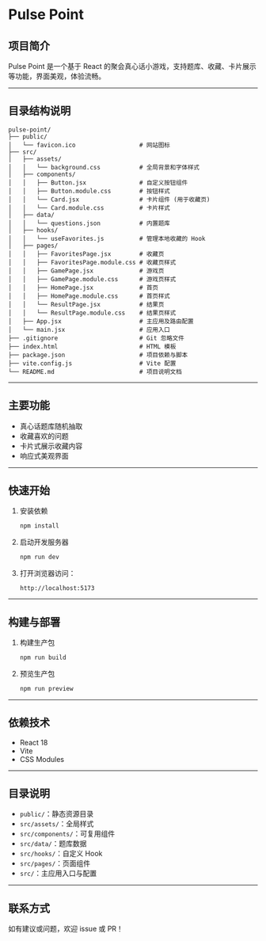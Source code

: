 # Pulse Point

## 项目简介
Pulse Point 是一个基于 React 的聚会真心话小游戏，支持题库、收藏、卡片展示等功能，界面美观，体验流畅。

---

## 目录结构说明

```
pulse-point/
├── public/
│   └── favicon.ico                  # 网站图标
├── src/
│   ├── assets/
│   │   └── background.css           # 全局背景和字体样式
│   ├── components/
│   │   ├── Button.jsx               # 自定义按钮组件
│   │   ├── Button.module.css        # 按钮样式
│   │   └── Card.jsx                 # 卡片组件 (用于收藏页)
│   │   └── Card.module.css          # 卡片样式
│   ├── data/
│   │   └── questions.json           # 内置题库
│   ├── hooks/
│   │   └── useFavorites.js          # 管理本地收藏的 Hook
│   ├── pages/
│   │   ├── FavoritesPage.jsx        # 收藏页
│   │   ├── FavoritesPage.module.css # 收藏页样式
│   │   ├── GamePage.jsx             # 游戏页
│   │   ├── GamePage.module.css      # 游戏页样式
│   │   ├── HomePage.jsx             # 首页
│   │   ├── HomePage.module.css      # 首页样式
│   │   └── ResultPage.jsx           # 结果页
│   │   └── ResultPage.module.css    # 结果页样式
│   ├── App.jsx                      # 主应用及路由配置
│   └── main.jsx                     # 应用入口
├── .gitignore                       # Git 忽略文件
├── index.html                       # HTML 模板
├── package.json                     # 项目依赖与脚本
├── vite.config.js                   # Vite 配置
└── README.md                        # 项目说明文档
```

---

## 主要功能
- 真心话题库随机抽取
- 收藏喜欢的问题
- 卡片式展示收藏内容
- 响应式美观界面

---

## 快速开始

1. 安装依赖
   ```bash
   npm install
   ```
2. 启动开发服务器
   ```bash
   npm run dev
   ```
3. 打开浏览器访问：
   ```
   http://localhost:5173
   ```

---

## 构建与部署

1. 构建生产包
   ```bash
   npm run build
   ```
2. 预览生产包
   ```bash
   npm run preview
   ```

---

## 依赖技术
- React 18
- Vite
- CSS Modules

---

## 目录说明
- `public/`：静态资源目录
- `src/assets/`：全局样式
- `src/components/`：可复用组件
- `src/data/`：题库数据
- `src/hooks/`：自定义 Hook
- `src/pages/`：页面组件
- `src/`：主应用入口与配置

---

## 联系方式
如有建议或问题，欢迎 issue 或 PR！ 